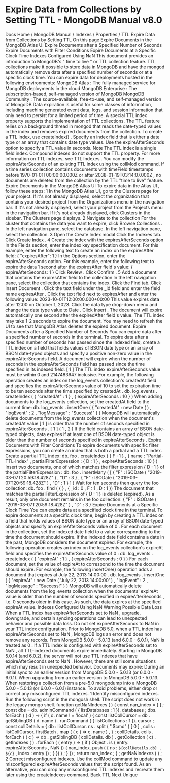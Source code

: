 # Expire Data from Collections by Setting TTL - MongoDB Manual v8.0


Docs Home / MongoDB Manual / Indexes / Properties / TTL Expire Data from Collections by Setting TTL On this page Expire Documents in the MongoDB Atlas UI Expire Documents after a Specified Number of Seconds Expire Documents with Filter Conditions Expire Documents at a Specific Clock Time Indexes Configured Using NaN This document provides an introduction to MongoDB's " time to live "
or TTL collection feature. TTL collections make it possible to
store data in MongoDB and have the mongod automatically
remove data after a specified number of seconds or at a specific clock
time. You can expire data for deployments hosted in the following
environments: MongoDB Atlas : The fully
managed service for MongoDB deployments in the cloud MongoDB Enterprise : The
subscription-based, self-managed version of MongoDB MongoDB Community : The
source-available, free-to-use, and self-managed version of MongoDB Data expiration is useful for some classes of information, including
machine generated event data, logs, and session information that only
need to persist for a limited period of time. A special TTL index property supports the
implementation of TTL collections. The TTL feature relies on a
background thread in mongod that reads the date-typed values
in the index and removes expired documents from the
collection. To create a TTL index, use createIndex() .
Specify an index field that is either a date type or an array that contains date type values.
Use the expireAfterSeconds option to specify a TTL value in seconds. Note The TTL index is a single field index. Compound indexes do not
support the TTL property. For more information on TTL indexes, see TTL Indexes . You can modify the expireAfterSeconds of an existing TTL index
using the collMod command. If a time series collection contains documents with timeField timestamps before 1970-01-01T00:00:00.000Z or after 2038-01-19T03:14:07.000Z , no documents are deleted from the
collection by the TTL "time to live" feature. Expire Documents in the MongoDB Atlas UI To expire data in the Atlas UI , follow
these steps: 1 In the MongoDB Atlas UI, go to the Clusters page for your project. If it's not already displayed, select the organization that
contains your desired project from the Organizations menu in the
navigation bar. If it's not already displayed, select your project
from the Projects menu in the navigation bar. If it's not already displayed, click Clusters in the
sidebar. The Clusters page displays. 2 Navigate to the collection For the cluster that contains the data you want to
expire, click Browse Collections . In the left navigation pane, select the database. In the left navigation pane, select the collection. 3 Open the Create Index modal Click the Indexes tab. Click Create Index . 4 Create the index with the expiresAfterSeconds option In the Fields section, enter the index key
specification document. For this example, enter the
following text to create an index on the expiresAfter field: { "expiresAfter": 1 } In the Options section, enter the expireAfterSeconds option. For this example, enter the
following text to expire the data 1 second after the expiresAfter field's value: { expireAfterSeconds: 1 } Click Review . Click Confirm . 5 Add a document that contains the expiresAfter field to the collection In the left navigation pane, select the collection that
contains the index. Click the Find tab. Click Insert Document . Click the text field under the _id field and enter
the field name expiresAfter . Click the text field next to expiresAfter and enter the
following value: 2023-10-01T12:00:00.000+00:00 This value expires data after 12:00 on October
1, 2023. Click the data type drop-down menu and change the data type
value to Date . Click Insert . The document will expire automatically one second after the expiredAfter field's value. The TTL index may take 1-2 seconds to expire the document.
You may need to refresh the UI to see that MongoDB Atlas deletes
the expired document. Expire Documents after a Specified Number of Seconds You can expire data after a specified number of seconds in the terminal.
To expire data after a specified number of seconds has passed since the
indexed field, create a TTL index on a field that holds values of BSON
date type or an array of BSON date-typed objects and specify a
positive non-zero value in the expireAfterSeconds field. A document
will expire when the number of seconds in the expireAfterSeconds field has passed since the time specified in its indexed field. [ 1 ] The TTL index expireAfterSeconds value must be within 0 and 2147483647 inclusive. For example, the following operation creates an index on the log_events collection's createdAt field and specifies the expireAfterSeconds value of 10 to set the expiration time to
be ten seconds after the time specified by createdAt . db. log_events . createIndex ( { "createdAt" : 1 } , { expireAfterSeconds : 10 } ) When adding documents to the log_events collection, set the createdAt field to the current time: db. log_events . insertOne ( { "createdAt" : new Date ( ) , "logEvent" : 2 , "logMessage" : "Success!" } ) MongoDB will automatically delete documents from the log_events collection when the document's createdAt value [ 1 ] is older than the number of seconds
specified in expireAfterSeconds . [ 1 ] ( 1 , 2 ) If the field contains an array of BSON
date-typed objects, data expires if at least one of BSON date-typed
object is older than the number of seconds specified in expireAfterSeconds . Expire Documents with Filter Conditions To expire documents with specific filter expressions, you can create
an index that is both a partial and a TTL index. Create a partial TTL index: db. foo . createIndex ( { F : 1 } , { name : "Partial-TTL-Index" , partialFilterExpression : { D : 1 } , expireAfterSeconds : 10 } ) Insert two documents, one of which matches the filter expression { D : 1 } of the partialFilterExpression : db. foo . insertMany ( [ { "F" : ISODate ( "2019-03-07T20:59:18.428Z" ) , "D" : 3 } , { "F" : ISODate ( "2019-03-07T20:59:18.428Z" ) , "D" : 1 } ] ) Wait for ten seconds then query the foo collection: db. foo . find ( { } , { _id : 0 , F : 1 , D : 1 }) The document that matches the partialFilterExpression of { D : 1 } is deleted (expired). As a result, only
one document remains in the foo collection: { "F" : ISODate ( "2019-03-07T20:59:18.428Z" ) , "D" : 3 } Expire Documents at a Specific Clock Time You can expire data at a specified clock time in the terminal. To
expire documents at a specific clock time, begin by creating a TTL
index on a field that holds values of BSON date type or an array of
BSON date-typed objects and specify an expireAfterSeconds value
of 0 . For each document in the collection, set the indexed date
field to a value corresponding to the time the document should expire.
If the indexed date field contains a date in the past, MongoDB
considers the document expired. For example, the following operation creates an index on the log_events collection's expireAt field and specifies the expireAfterSeconds value of 0 : db. log_events . createIndex ( { "expireAt" : 1 } , { expireAfterSeconds : 0 } ) For each document, set the value of expireAt to correspond to the
time the document should expire. For example, the following insertOne() operation adds a document that
expires at July 22, 2013 14:00:00 . db. log_events . insertOne ( { "expireAt" : new Date ( 'July 22, 2013 14:00:00' ) , "logEvent" : 2 , "logMessage" : "Success!" } ) MongoDB will automatically delete documents from the log_events collection when the documents' expireAt value is older than the
number of seconds specified in expireAfterSeconds , i.e. 0 seconds older in this case. As such, the data expires at the specified expireAt value. Indexes Configured Using NaN Warning Possible Data Loss When a TTL index has expireAfterSeconds set to NaN , upgrade,
downgrade, and certain syncing operations can lead to unexpected
behavior and possible data loss. Do not set expireAfterSeconds to NaN in your TTL index
configuration. Prior to MongoDB 5.0, when a TTL index has expireAfterSeconds set to NaN , MongoDB logs an error and does not remove any records. From MongoDB 5.0.0 - 5.0.13 (and 6.0.0 - 6.0.1), NaN is treated as 0 . If a TTL index is configured with expireAfterSeconds set to NaN , all TTL-indexed documents expire immediately. Starting in MongoDB 5.0.14 (and 6.0.2), the server will not use TTL
indexes that have expireAfterSeconds set to NaN . However, there are still some situations which may result in unexpected
behavior. Documents may expire: During an initial sync to an earlier version from MongoDB 5.0.0 -
5.0.13 (or 6.0.0 - 6.0.1). When upgrading from an earlier version to MongoDB 5.0.0 - 5.0.13. When restoring a collection from a pre-5.0 mongodump into a MongoDB 5.0.0 - 5.0.13 (or 6.0.0 - 6.0.1) instance. To avoid problems, either drop or correct any misconfigured TTL indexes. 1 Identify misconfigured indexes. Run the following script in the mongosh shell. The
script does not work in the legacy mongo shell. function getNaNIndexes ( ) { const nan_index = [ ] ; const dbs = db. adminCommand ( { listDatabases : 1 }). databases ; dbs. forEach ( ( d ) => { if ( d. name ! = 'local' ) { const listCollCursor = db . getSiblingDB ( d. name ) . runCommand ( { listCollections : 1 }). cursor ; const collDetails = { db : listCollCursor. ns . split ( ".$cmd" ) [ 0 ] , colls : listCollCursor. firstBatch . map ( ( c ) => c. name ) , } ; collDetails. colls . forEach ( ( c ) => db . getSiblingDB ( collDetails. db ) . getCollection ( c) . getIndexes ( ) . forEach ( ( entry ) => { if ( Object . is ( entry. expireAfterSeconds , NaN )) { nan_index. push ( { ns : ` ${collDetails.db} . ${c} ` , index : entry }) ; } }) ) ; } }) ; return nan_index ; } ; getNaNIndexes ( ) ; 2 Correct misconfigured indexes. Use the collMod command to update any misconfigured expireAfterSeconds values that the script found. As an alternative, you can drop any
misconfigured TTL indexes and recreate them later using the createIndexes command. Back TTL Next Unique
